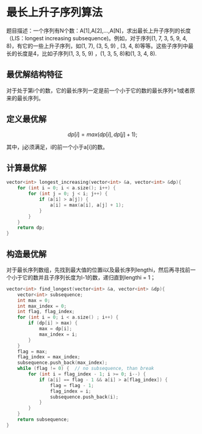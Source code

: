 # 最长上升子序列算法

题目描述：一个序列有N个数：A[1],A[2],…,A[N]，求出最长上升子序列的长度（LIS：longest increasing subsequence)。例如，对于序列(1, 7, 3, 5, 9, 4, 8)，有它的一些上升子序列，如(1, 7), (3, 5, 9) , (3, 4, 8)等等。这些子序列中最长的长度是4，比如子序列(1, 3, 5, 9) ，(1, 3, 5, 8)和(1, 3, 4, 8).

## 最优解结构特征

对于处于第i个的数，它的最长序列一定是前一个小于它的数的最长序列+1或者原来的最长序列。

## 定义最优解

$$
dp[ i ]=max(dp[ i ],dp[ j ]+1);
$$

其中，j必须满足，i的前一个小于a[i]的数。

## 计算最优解

```c++
vector<int> longest_increasing(vector<int> &a, vector<int> &dp){
    for (int i = 0; i < a.size(); i++) {
        for (int j = 0; j < i; j++) {
            if (a[i] > a[j]) {
                a[i] = max(a[i], a[j] + 1);
            }
        }
    }
    return dp;
}
```

## 构造最优解

对于最长序列数组，先找到最大值的位置i以及最长序列lengthi，然后再寻找前一个小于它的数并且子序列长度为l-1的数，递归直到lengthi = 1；

```c++
vector<int> find_longest(vector<int> &a, vector<int> &dp){
    vector<int> subsequence;
    int max = 0;
    int max_index = 0;
    int flag, flag_index;
    for (int i = 0; i < a.size() ; i++) {
        if (dp[i] > max) {
            max = dp[i];
            max_index = i;
        }
    }
    flag = max;
    flag_index = max_index;
    subsequence.push_back(max_index);
    while (flag != 0) {  // no subsequence, than break
        for (int i = flag_index - 1; i >= 0; i--) {
            if (a[i] == flag - 1 && a[i] > a[flag_index]) {
                flag = flag - 1;
                flag_index = i;
                subsequence.push_back(i);
            }
        }
    }
    return subsequence;
}
```

